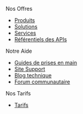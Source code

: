 Nos Offres                                                            
                                                                      
*   [Produits](https://www.cloudwatt.com/fr/produits/)                
*   [Solutions](https://www.cloudwatt.com/fr/solutions/)              
*   [Services](https://www.cloudwatt.com/fr/services/)              
*   [Référentiels des APIs](https://dev.cloudwatt.com/fr/doc/api/index.html)                                                               
                                                                      
Notre Aide                                                            
                                                                      
*   [Guides de prises en main](https://support.cloudwatt.com/debuter/index.html)                                                           
*   [Site Support](https://support.cloudwatt.com/index.html)          
*   [Blog technique](https://dev.cloudwatt.com/fr/blog/index.html)    
*   [Forum communautaire](https://dev.cloudwatt.com/fr/communaute.html)                                                                     
                                                                      
Nos Tarifs                                                            
                                                                      
*   [Tarifs](https://www.cloudwatt.com/fr/produits/tarifs.html) 
